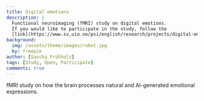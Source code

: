 ```yaml
---
title: Digital emotions
description: |
  Functional neuroimaging (fMRI) study on digital emotions.
  If you would like to participate in the study, follow the
  [link](https://www.sv.uio.no/psi/english/research/projects/digital-emotions/){:target="_blank"}.
background:
  img: /assets/theme/images/robot.jpg
  by: freepik
author: [Sascha Frühholz]
tags: [Study, Open, Participate]
comments: true
---
```


fMRI study on how the brain processes natural and AI-generated emotional
expressions.
